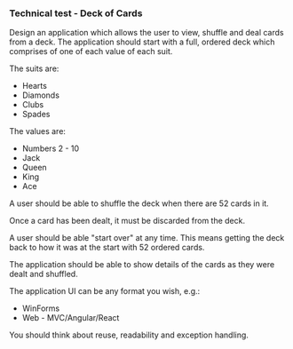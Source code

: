 ### Technical test - Deck of Cards

Design an application which allows the user to view, shuffle and deal cards from a deck. The
application should start with a full, ordered deck which comprises of one of each value of each suit.

The suits are:

- Hearts
- Diamonds
- Clubs
- Spades

The values are:

- Numbers 2 - 10
- Jack
- Queen
- King
- Ace

A user should be able to shuffle the deck when there are 52 cards in it.

Once a card has been dealt, it must be discarded from the deck.

A user should be able "start over" at any time. This means getting the deck back to how it was
at the start with 52 ordered cards.

The application should be able to show details of the cards as they were dealt and shuffled.

The application UI can be any format you wish, e.g.:

- WinForms
- Web - MVC/Angular/React

You should think about reuse, readability and exception handling.